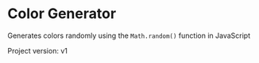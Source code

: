 # Color Generator
Generates colors randomly using the ``Math.random()`` function in JavaScript

Project version: v1
